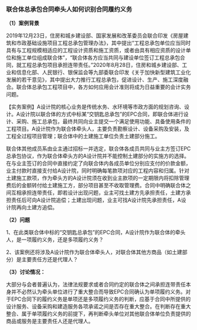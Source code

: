 ### 联合体总承包合同牵头人如何识别合同履约义务

**（1）案例背景**

2019年12月23日，住房和城乡建设部、国家发展和改革委员会联合印发《房屋建筑和市政基础设施项目工程总承包管理办法》，其中提出“工程总承包单位应当同时具有与工程规模相适应的工程设计资质和施工资质，或者由具有相应资质的设计单位和施工单位组成联合体”，“联合体各方应当共同与建设单位签订工程总承包合同，就工程总承包项目承担连带责任。”2020年8月28日，住房和城乡建设部、工业和信息化部、人民银行、银保监会等九部委联合印发《关于加快新型建筑工业化发展的若干意见》，其中提出大力推行工程总承包，促进设计、生产、施工深度融合。联合体总承包工程项目中，各方如何应用会计准则将成为日益重要的会计实务问题。

【实务案例】A设计院的核心业务是传统水务、水环境等市政方面的规划咨询、设计。A设计院以联合体的方式中标某“交钥匙总承包”的EPC合同，即联合体进行设计、采购、施工总承包，最终共同向业主提交一个满足使用功能、具备使用条件的工程项目。A设计院作为联合体牵头人，主要负责勘察设计、设备采购及安装，及工程全过程项目管理；联合体中的土建施工单位负责土建部分施工。

联合体其他成员系由业主通过招标一并选定，联合体各成员共同与业主方签订EPC总承包协议，作为联合体牵头方的A设计院并不能控制土建部分的实施方的选择。在与业主签订的合同中直接约定了向联合体内各成员单位分别应支付的价款金额，业主付款时直接支付给A设计院，同时明确每笔款项对应的工程内容和归属。针对土建施工款项，作为牵头方的A设计院须在收到业主款项的一定期限内将扣除管理费后的金额转付给土建施工方，部分项目甚至不收取管理费。合同中明确联合体之间互相承担连带责任，即若设计出现问题，业主可找土建方先承担责任，土建方承担责任后可向A设计院追偿；土建出现问题，业主可找A设计院先承担责任，A设计院再向土建方追偿。

**（2）问题**

1、在此类联合体中标的“交钥匙总承包”的EPC合同，A设计院作为联合体的牵头人，是一项履约义务，还是多项履约义务？

2、该案例还将涉及A设计院作为联合体牵头人，对联合体其他方商品（如土建部分）是主要责任方还是代理人？

**（3）讨论情况：**

大部分与会者普遍认为，法律法规要求或者合同约定的联合体之间承担连带责任本身并不必然认为牵头单位进行了重大整合而导致EPC合同确认为单项履约义务。对于EPC合同下的履约义务是单项还是多项履约义务的判断，应基于合同中所提供的设计服务、设备采购和建造服务各项承诺之间是否存在重大整合。在判断存在重大整合、属于单项履约义务的前提下，再判断牵头单位对其他联合体单位负责提供的商品或服务是主要责任人还是代理人。